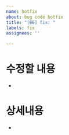 ```yaml
---
name: hotfix
about: bug code hotfix
title: "[BE] fix: "
labels: fix
assignees: ''

---
```


# 수정할 내용
- 

# 상세내용 
-
